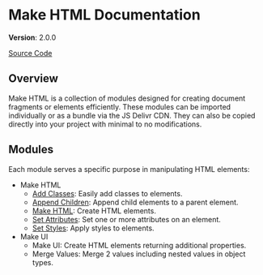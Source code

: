 # Make HTML Documentation

**Version**: 2.0.0

[Source Code](https://cdn.jsdelivr.net/gh/JamesRobertHugginsNgo/make-html@2.0.0/index.js)

## Overview

Make HTML is a collection of modules designed for creating document fragments or elements efficiently. These modules can be imported individually or as a bundle via the JS Delivr CDN. They can also be copied directly into your project with minimal to no modifications.

## Modules

Each module serves a specific purpose in manipulating HTML elements:

- Make HTML
  - [Add Classes](./make-html/add-classes.md): Easily add classes to elements.
  - [Append Children](./make-html/append-children.md): Append child elements to a parent element.
  - [Make HTML](./make-html/make-html.md): Create HTML elements.
  - [Set Attributes](./make-html/set-attributes.md): Set one or more attributes on an element.
  - [Set Styles](./make-html/set-styles.md): Apply styles to elements.
- Make UI
  - Make UI: Create HTML elements returning additional properties.
  - Merge Values: Merge 2 values including nested values in object types.
